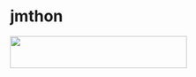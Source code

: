 # jmthon

<p align="left"><a href="https://heroku.com/deploy?template=https://github.com/lezary/mus1"> <img src="https://img.shields.io/badge/Deploy%20To%20Heroku-purple?style=for-the-badge&logo=heroku" width="320" height="58.45"/></a></p>
